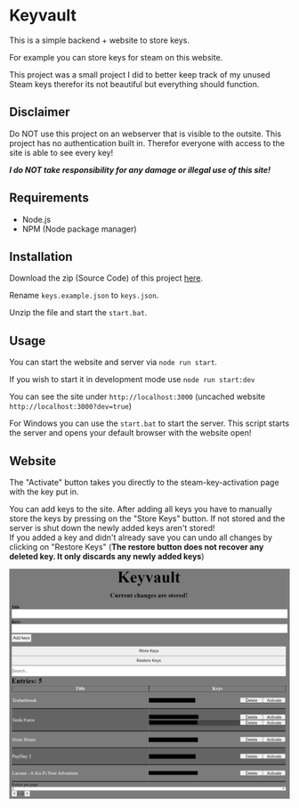 # Keyvault

This is a simple backend + website to store keys.

For example you can store keys for steam on this website.

This project was a small project I did to better keep track of my unused Steam keys therefor its not beautiful but everything should function.

## Disclaimer

Do NOT use this project on an webserver that is visible to the outsite. This project has no authentication built in. Therefor everyone with access to the site is able to see every key!

***I do NOT take responsibility for any damage or illegal use of this site!***

## Requirements

- Node.js
- NPM (Node package manager)

## Installation

Download the zip (Source Code) of this project [here](https://github.com/VeenixDev/KeyVault/releases).

Rename `keys.example.json` to `keys.json`.

Unzip the file and start the `start.bat`.


## Usage

You can start the website and server via `node run start`.

If you wish to start it in development mode use `node run start:dev`

You can see the site under `http://localhost:3000` (uncached website `http://localhost:3000?dev=true`)

For Windows you can use the `start.bat` to start the server. This script starts the server and opens your default browser with the website open!

## Website

The "Activate" button takes you directly to the steam-key-activation page with the key put in.

You can add keys to the site. After adding all keys you have to manually store the keys by pressing on the "Store Keys" button. If not stored and the server is shut down the newly added keys aren't stored!  
If you added a key and didn't already save you can undo all changes by clicking on "Restore Keys" (**The restore button does not recover any deleted key. It only discards any newly added keys**)

[![](docs/Website.png)]()